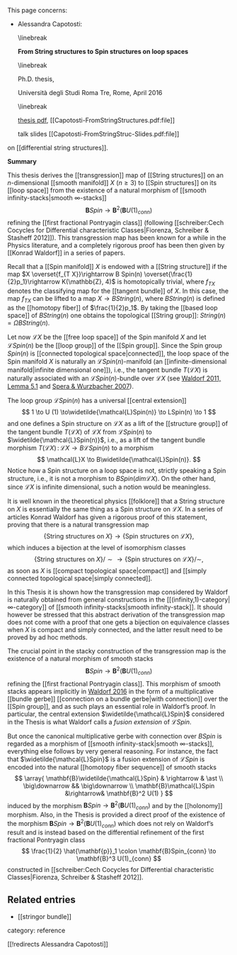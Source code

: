 This page concerns:

* Alessandra Capotosti:

  \linebreak

  **From String structures to Spin structures on loop spaces**

  \linebreak

  Ph.D. thesis, 

  Universit&#224; degli Studi Roma Tre, Rome, April 2016

  \linebreak

  [thesis pdf](http://www.matfis.uniroma3.it/Allegati/Dottorato/TESI/capotosti/PhD%20Thesis%202016%20A%20Capotosti.pdf), [[Capotosti-FromStringStructures.pdf:file]] 

   talk slides [[Capotosti-FromStringStruc-Slides.pdf:file]]

on [[differential string structures]].

**Summary**

This thesis derives the [[transgression]] map of [[String structures]] on an $n$-dimensional [[smooth manifold]] $X$ ($n \geq 3$) to [[Spin structures]] on its [[loop space]] from the existence of a natural morphism of [[smooth infinity-stacks|smooth $\infty$-stacks]] 
$$
  \mathbf{B}Spin 
    \longrightarrow 
  \mathbf{B}^2\big(\mathbf{B}U(1)_{conn}\big)
$$
refining the [[first fractional Pontryagin class]] (following [[schreiber:Cech Cocycles for Differential characteristic Classes|Fiorenza, Schreiber & Stasheff 2012]]). This transgression map has been known for a while in the Physics literature, and a completely rigorous proof has
been then given by [[Konrad Waldorf]] in a series of papers. 

Recall that a [[Spin manifold]] $X$ is endowed with a [[String
structure]] if the map $X \overset{f_{T X}}\rightarrow B Spin(n) \overset{\frac{1}{2}p_1}\rightarrow K(\mathbb{Z}, 4)$ is homotopically trivial, where $f_{T X}$ denotes the classifying map for the [[tangent bundle]] of $X$. In this case, the
map $f_{TX}$ can be lifted to a map $X \to B String(n)$, where $B String(n)$ is defined as the [[homotopy
fiber]] of $\frac{1}{2}p_1$. By taking the [[based loop space]] of $B String(n)$ one obtains the topological [[String group]]:
$String(n) = \Omega BString(n)$.

Let now $\mathcal{L}X$ be
the [[free loop space]] of the Spin manifold $X$ and let $\mathcal{L}Spin(n)$ be the [[loop group]] of the [[Spin group]]. Since the
Spin group $Spin(n)$ is [[connected topological space|connected]], the loop space of the Spin manifold $X$ is naturally an
$\mathcal{L}Spin(n)$-manifold (an [[infinite-dimensional manifold|infinite dimensional one]]), i.e., the tangent bundle $T (\mathcal{L}X)$ is naturally associated with an $\mathcal{L}Spin(n)$-bundle over $\mathcal{L}X$ (see [Waldorf 2011, Lemma 5.1](#smooth+loop+space#Waldorf11)  and [Spera & Wurzbacher 2007](smooth+loop+space#SperaWurzbacher07)). 

The loop group $\mathcal{L}Spin(n)$ has a universal [[central extension]]
$$
1 \to U (1) \to\widetilde{\mathcal{L}Spin(n)} \to LSpin(n) \to 1
$$
 and one defines a Spin structure on $\mathcal{L}X$ as a lift of the [[structure group]] of the
tangent bundle $T (\mathcal{L}X)$ of $\mathcal{L}X$ from $\mathcal{L}Spin(n)$ to $\widetilde{\mathcal{L}Spin(n)}$, i.e., as a lift of the tangent
bundle morphism $T (\mathcal{L}X) \,\colon\, \mathcal{L}X \to B\mathcal{L}Spin(n)$ to a morphism 
$$
\mathcal{L}X \to B\widetilde{\mathcal{L}Spin(n)}.
$$
Notice how a Spin structure on a loop space is not, strictly speaking a Spin structure, i.e., it
is not a morphism to $BSpin(dim \mathcal{L}X)$. On the other hand, since $\mathcal{L}X$ is infinite dimensional,
such a notion would be meaningless.

It is well known in the theoretical physics [[folklore]] that a String structure on $X$ is essentially
the same thing as a Spin structure on $\mathcal{L}X$. In a series of articles
Konrad Waldorf has given a rigorous proof of this statement, proving that there is a natural
transgression map
$$
\{\text{String structures on}\;X\} \to \{\text{Spin structures on}\;\mathcal{L}X\},
$$
which induces a bijection at the level of isomorphism classes
$$
\{\text{String structures on}\;X\}/\sim \to \{\text{Spin structures on}\;\mathcal{L}X\}/\sim,
$$
as soon as $X$ is [[compact topological space|compact]] and [[simply connected topological space|simply connected]].

In this Thesis it is shown how the transgression map considered by Waldorf is naturally obtained
from general constructions in the [[(infinity,1)-category|$\infty$-category]] of [[smooth infinity-stacks|smooth infinity-stack]]. It should however be stressed that this abstract derivation of the transgression map does not come with a proof that one gets a bijection on equivalence classes when $X$ is compact and simply connected, and the latter result need to be proved by ad hoc methods. 

The crucial point in the stacky construction of the transgression map is the existence
of a natural morphism of smooth stacks
$$
 \mathbf{B}Spin 
    \longrightarrow 
 {\mathbf{B}}^2\big(\mathbf{B}U(1)_{conn}\big)
$$
refining the [[first fractional Pontryagin class]]. This morphism of smooth stacks appears implicitly in [Waldorf 2016](smooth+loop+space#Waldorf16) in the form of a multiplicative [[bundle gerbe]] [[connection on a bundle gerbe|with connection]] over the [[Spin group]], and as such plays
an essential role in Waldorf’s proof. In particular, the central extension $\widetilde{\mathcal{L}Spin}$ considered in the Thesis is what Waldorf calls a *fusion extension* of $\mathcal{L}Spin$. 

But once the canonical
multiplicative gerbe with connection over $B Spin$ is regarded as a morphism of [[smooth infinity-stack|smooth $\infty$-stacks]], everything else follows by very general reasoning. For instance, the fact that $\widetilde{\mathcal{L}Spin}$ is a fusion extension of $\mathcal{L}Spin$ is encoded into the natural [[homotopy fiber sequence]] of smooth stacks
$$
  \array{ 
    \mathbf{B}\widetilde{\mathcal{L}Spin} 
    & \rightarrow & 
    \ast  
    \\
    \big\downarrow && \big\downarrow 
    \\
    \mathbf{B}\mathcal{L}Spin 
    &\rightarrow& 
    \mathbf{B}^2 U(1) 
  }
$$
induced by the morphism $\mathbf{B}Spin \to {\mathbf{B}}^2\big({\mathbf{B}}U(1)_{conn}\big)$ and by the [[holonomy]] morphism. Also, in the Thesis is provided a direct proof of the existence of the morphism $\mathbf{B}Spin \rightarrow {\mathbf{B}}^2\big({\mathbf{B}}U(1)_{conn}\big)$ which
does not rely on Waldorf’s result and is instead based on the differential refinement of the
first fractional Pontryagin class
$$
  \frac{1}{2} \hat{\mathbf{p}}_1 
  \colon 
  \mathbf{B}Spin_{conn} \to \mathbf{B}^3 U(1)_{conn}
$$
constructed in [[schreiber:Cech Cocycles for Differential characteristic Classes|Fiorenza, Schreiber & Stasheff 2012]].

## Related entries

* [[stringor bundle]]


category: reference

[[!redirects Alessandra Capotosti]]

